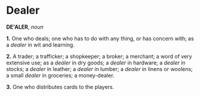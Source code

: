 # Dealer

**DE'ALER**, _noun_

**1.** One who deals; one who has to do with any thing, or has concern with; as a _dealer_ in wit and learning.

**2.** A trader; a trafficker; a shopkeeper; a broker; a merchant; a word of very extensive use; as a _dealer_ in dry goods; a _dealer_ in hardware; a _dealer_ in stocks; a _dealer_ in leather; a _dealer_ in lumber; a _dealer_ in linens or woolens; a small _dealer_ in groceries; a money-dealer.

**3.** One who distributes cards to the players.